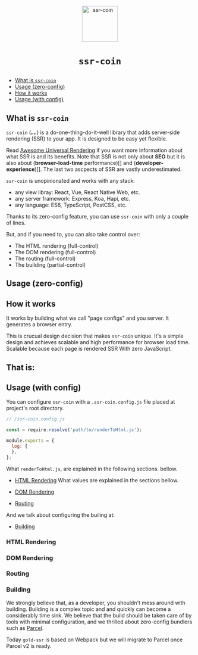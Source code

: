 <p align="center">
  <a href="/../../#readme">
    <img align="center" src="https://github.com/brillout/goldssr/raw/master/docs/ssr-coin.min.svg?sanitize=true" width=96 height=96 style="max-width:100%;" alt="ssr-coin"/>
  </a>
</p>

<h1><p align="center"><code>ssr-coin</code></p></h1>

 - [What is `ssr-coin`](#what-is-ssr-coin)
 - [Usage (zero-config)](#usage-zero-config)
 - [How it works](#how-it-works)
 - [Usage (with config)](#usage-with-config)

## What is `ssr-coin`

`ssr-coin`
(<img src="https://github.com/brillout/goldssr/raw/master/docs/ssr-coin.min.svg?sanitize=true" width=16 height=10 style="max-width:100%;" alt="ssr-coin"/>)
is a do-one-thing-do-it-well library that adds server-side rendering (SSR) to your app.
It is designed to be easy yet flexible.

Read [Awesome Universal Rendering](https://github.com/brillout/awesome-universal-rendering) if you want more information about what SSR is and its benefits.
Note that SSR is not only about **SEO** but it is also about (**browser-load-time** performance)[] and (**developer-experience**)[].
The last two ascpects of SSR are vastly underestimated.

`ssr-coin` is unopinionated and works with any stack:
 - any view libray: React, Vue, React Native Web, etc.
 - any server framework: Express, Koa, Hapi, etc.
 - any language: ES6, TypeScript, PostCSS, etc.

Thanks to its zero-config feature, you can use `ssr-coin` with only a couple of lines.

But, and if you need to, you can also take control over:
 - The HTML rendering (full-control)
 - The DOM rendering (full-control)
 - The routing (full-control)
 - The building (partial-control)

## Usage (zero-config)

## How it works

It works by building what we call "page configs" and you server.
It generates a browser entry.

This is crucual design decision that makes `ssr-coin` unique.
It's a simple design and achieves scalable and high performance for browser load time.
Scalable because each page is rendered 
SSR
With zero JavaScript.

That is:
 - 

## Usage (with config)

You can configure `ssr-coin` with a `.ssr-coin.config.js` file placed at project's root directory.

~~~js
// /ssr-coin.config.js

const = require.resolve('path/to/renderToHtml.js');

module.exports = {
  log: {
  },
};
~~~

What `renderToHtml.js`, are explained in the following sections. bellow.
- [HTML Rendering](#html-rendering)
What values are explained in the sections bellow.

- [DOM Rendering](#dom-rendering)
- [Routing](#routing)

And we talk about configuring the builing at:

- [Building](#building)

### HTML Rendering

### DOM Rendering

### Routing

### Building

We strongly believe that, as a developer, you shouldn't mess around with building.
Building is a complex topic and and quickly can become a considerably time sink.
We believe that the build should be taken care of by tools with minimal configuration,
and we thrilled about zero-config bundlers such as [Parcel](https://github.com/parcel-bundler/parcel).

Today `gold-ssr` is based on Webpack but we will migrate to Parcel once Parcel v2 is ready.

